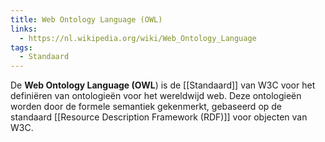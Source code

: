 ```yaml
---
title: Web Ontology Language (OWL)
links:
  - https://nl.wikipedia.org/wiki/Web_Ontology_Language
tags:
  - Standaard
---
```

De **Web Ontology Language (OWL**) is de [[Standaard]] van W3C voor het definiëren van ontologieën voor het wereldwijd web. Deze ontologieën worden door de formele semantiek gekenmerkt, gebaseerd op de standaard [[Resource Description Framework (RDF)]] voor objecten van W3C.
